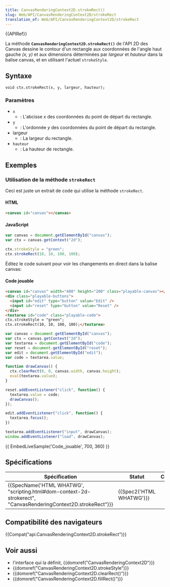 ```yaml
---
title: CanvasRenderingContext2D.strokeRect()
slug: Web/API/CanvasRenderingContext2D/strokeRect
translation_of: Web/API/CanvasRenderingContext2D/strokeRect
---
```

{{APIRef}}

La méthode **`CanvasRenderingContext2D.strokeRect()`** de l'API 2D des Canvas dessine le contour d'un rectangle aux coordonnées de l'angle haut gauche _(x, y)_ et aux dimensions déterminées par *largeur* et *hauteur* dans la balise canvas, et en utilisant l'actuel `strokeStyle`.

## Syntaxe

    void ctx.strokeRect(x, y, largeur, hauteur);

### Paramètres

- `x`
  - : L'abcisse *x* des coordonnées du point de départ du rectangle.
- `y`
  - : L'ordonnée _y_ des coordonnées du point de départ du rectangle.
- largeur
  - : La largeur du rectangle.
- `hauteur`
  - : La hauteur de rectangle.

## Exemples

### Utilisation de la méthode `strokeRect`

Ceci est juste un extrait de code qui utilise la méthode `strokeRect`.

#### HTML

```html
<canvas id="canvas"></canvas>
```

#### JavaScript

```js
var canvas = document.getElementById("canvas");
var ctx = canvas.getContext("2d");

ctx.strokeStyle = "green";
ctx.strokeRect(10, 10, 100, 100);
```

Éditez le code suivant pour voir les changements en direct dans la balise canvas:

#### Code jouable

```html hidden
<canvas id="canvas" width="400" height="200" class="playable-canvas"></canvas>
<div class="playable-buttons">
  <input id="edit" type="button" value="Edit" />
  <input id="reset" type="button" value="Reset" />
</div>
<textarea id="code" class="playable-code">
ctx.strokeStyle = "green";
ctx.strokeRect(10, 10, 100, 100);</textarea>
```

```js hidden
var canvas = document.getElementById("canvas");
var ctx = canvas.getContext("2d");
var textarea = document.getElementById("code");
var reset = document.getElementById("reset");
var edit = document.getElementById("edit");
var code = textarea.value;

function drawCanvas() {
  ctx.clearRect(0, 0, canvas.width, canvas.height);
  eval(textarea.value);
}

reset.addEventListener("click", function() {
  textarea.value = code;
  drawCanvas();
});

edit.addEventListener("click", function() {
  textarea.focus();
})

textarea.addEventListener("input", drawCanvas);
window.addEventListener("load", drawCanvas);
```

{{ EmbedLiveSample('Code_jouable', 700, 360) }}

## Spécifications

| Spécification                                                                                                                                        | Statut                           | Commentaire |
| ---------------------------------------------------------------------------------------------------------------------------------------------------- | -------------------------------- | ----------- |
| {{SpecName('HTML WHATWG', "scripting.html#dom-context-2d-strokerect", "CanvasRenderingContext2D.strokeRect")}} | {{Spec2('HTML WHATWG')}} |             |

## Compatibilité des navigateurs

{{Compat("api.CanvasRenderingContext2D.strokeRect")}}

## Voir aussi

- l'interface qui la définit, {{domxref("CanvasRenderingContext2D")}}
- {{domxref("CanvasRenderingContext2D.strokeStyle")}}
- {{domxref("CanvasRenderingContext2D.clearRect()")}}
- {{domxref("CanvasRenderingContext2D.fillRect()")}}
